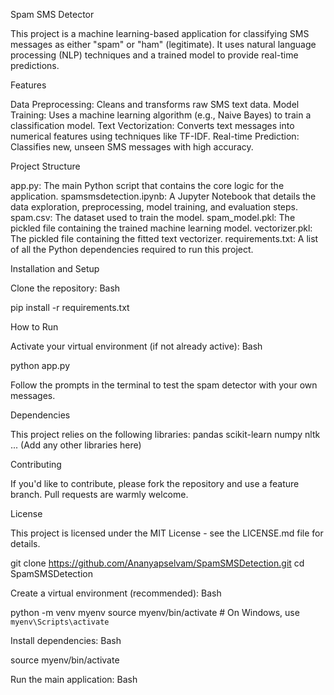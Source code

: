 Spam SMS Detector

This project is a machine learning-based application for classifying SMS messages as either "spam" or "ham" (legitimate). It uses natural language processing (NLP) techniques and a trained model to provide real-time predictions.

Features

Data Preprocessing: Cleans and transforms raw SMS text data.
Model Training: Uses a machine learning algorithm (e.g., Naive Bayes) to train a classification model.
Text Vectorization: Converts text messages into numerical features using techniques like TF-IDF.
Real-time Prediction: Classifies new, unseen SMS messages with high accuracy.

Project Structure

app.py: The main Python script that contains the core logic for the application.
spamsmsdetection.ipynb: A Jupyter Notebook that details the data exploration, preprocessing, model training, and evaluation steps.
spam.csv: The dataset used to train the model.
spam_model.pkl: The pickled file containing the trained machine learning model.
vectorizer.pkl: The pickled file containing the fitted text vectorizer.
requirements.txt: A list of all the Python dependencies required to run this project.

Installation and Setup

Clone the repository:
Bash


pip install -r requirements.txt


How to Run

Activate your virtual environment (if not already active):
Bash


python app.py

Follow the prompts in the terminal to test the spam detector with your own messages.

Dependencies

This project relies on the following libraries:
pandas
scikit-learn
numpy
nltk
... (Add any other libraries here)

Contributing

If you'd like to contribute, please fork the repository and use a feature branch. Pull requests are warmly welcome.

License

This project is licensed under the MIT License - see the LICENSE.md file for details.

git clone https://github.com/Ananyapselvam/SpamSMSDetection.git
cd SpamSMSDetection

Create a virtual environment (recommended):
Bash


python -m venv myenv
source myenv/bin/activate  # On Windows, use `myenv\Scripts\activate`

Install dependencies:
Bash


source myenv/bin/activate

Run the main application:
Bash

